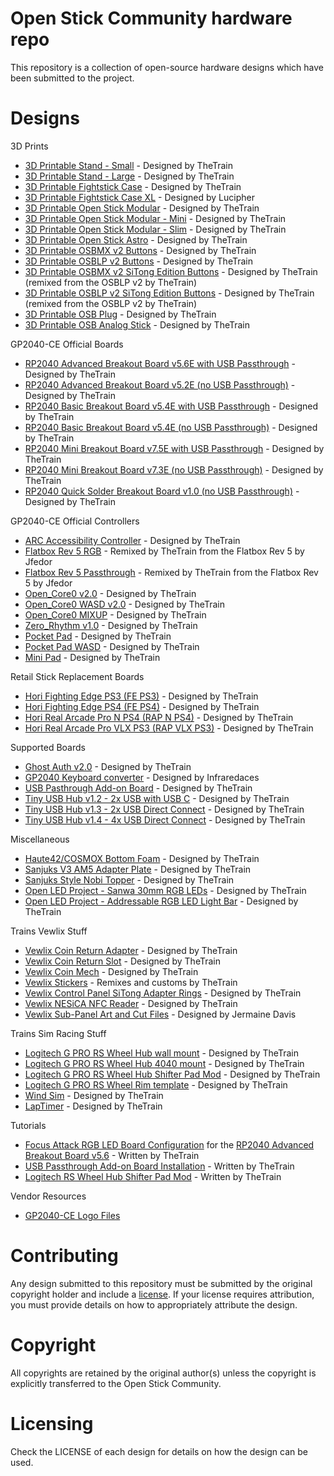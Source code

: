 # Open Stick Community hardware repo

This repository is a collection of open-source hardware designs which have been submitted to the project.

# Designs

3D Prints

- [3D Printable Stand - Small](/3D%20Prints/3D%20Printable%20Stand/README.md) - Designed by TheTrain
- [3D Printable Stand - Large](/3D%20Prints/3D%20Printable%20Stand/README.md) - Designed by TheTrain
- [3D Printable Fightstick Case](/3D%20Prints/Fightstick%20Case/README.md) - Designed by TheTrain
- [3D Printable Fightstick Case XL](/3D%20Prints/Fightstick%20Case/Community%20submissions/3D%20print%20files/Fightstick%20XL/Open%20Stick%20XL%20-%20Main%20Frame%20(x4%20Buttons).stl) - Designed by Lucipher
- [3D Printable Open Stick Modular](/3D%20Prints/Open%20Stick%20Modular%20(OSM)/README.md) - Designed by TheTrain
- [3D Printable Open Stick Modular - Mini](/3D%20Prints/Open%20Stick%20Modular%20-%20Mini%20(OSM-Mini)/README.md) - Designed by TheTrain
- [3D Printable Open Stick Modular - Slim](/3D%20Prints/Open%20Stick%20Modular%20-%20Slim%20(OSM-Slim)/README.md) - Designed by TheTrain
- [3D Printable Open Stick Astro](/3D%20Prints/Open%20Stick%20Astro%20(OSASTRO)/README.md) - Designed by TheTrain
- [3D Printable OSBMX v2 Buttons](/3D%20Prints/OSBMX%20v2/README.md) - Designed by TheTrain
- [3D Printable OSBLP v2 Buttons](/3D%20Prints/OSBLP%20v2/README.md) - Designed by TheTrain
- [3D Printable OSBMX v2 SiTong Edition Buttons](/3D%20Prints/OSBMX%20v2/Community%20submissions/OSBMX%20v2%20-%20SiTong%20Edition/README.md) - Designed by TheTrain (remixed from the OSBLP v2 by TheTrain)
- [3D Printable OSBLP v2 SiTong Edition Buttons](/3D%20Prints/OSBLP%20v2/Community%20submissions/OSBLP%20v2%20-%20SiTong%20Edition/README.md) - Designed by TheTrain (remixed from the OSBLP v2 by TheTrain)
- [3D Printable OSB Plug](/3D%20Prints/OSB%20Plug/README.md) - Designed by TheTrain
- [3D Printable OSB Analog Stick](/3D%20Prints/OSB%20Analog%20Stick/README.md) - Designed by TheTrain

GP2040-CE Official Boards

- [RP2040 Advanced Breakout Board v5.6E with USB Passthrough](/Boards/GP2040-CE%20Official%20Boards/RP2040%20Advanced%20Breakout%20Board/RP2040%20Advanced%20Breakout%20Board%20-%20Passthrough/README.md) - Designed by TheTrain
- [RP2040 Advanced Breakout Board v5.2E (no USB Passthrough)](/Boards/GP2040-CE%20Official%20Boards/RP2040%20Advanced%20Breakout%20Board/RP2040%20Advanced%20Breakout%20Board/README.md) - Designed by TheTrain
- [RP2040 Basic Breakout Board v5.4E with USB Passthrough](/Boards/GP2040-CE%20Official%20Boards/RP2040%20Basic%20Breakout%20Board/RP2040%20Basic%20Breakout%20Board%20-%20Passthrough/README.md) - Designed by TheTrain
- [RP2040 Basic Breakout Board v5.4E (no USB Passthrough)](/Boards/GP2040-CE%20Official%20Boards/RP2040%20Basic%20Breakout%20Board/RP2040%20Basic%20Breakout%20Board/README.md) - Designed by TheTrain
- [RP2040 Mini Breakout Board v7.5E with USB Passthrough](/Boards/GP2040-CE%20Official%20Boards/RP2040%20Mini%20Breakout%20Board/RP2040%20Mini%20Breakout%20Board%20-%20Passthrough/README.md) - Designed by TheTrain
- [RP2040 Mini Breakout Board v7.3E (no USB Passthrough)](/Boards/GP2040-CE%20Official%20Boards/RP2040%20Mini%20Breakout%20Board/RP2040%20Mini%20Breakout%20Board/README.md) - Designed by TheTrain
- [RP2040 Quick Solder Breakout Board v1.0 (no USB Passthrough)](/Boards/GP2040-CE%20Official%20Boards/RP2040%20Quick%20Solder%20Breakout%20Board/README.md) - Designed by TheTrain

GP2040-CE Official Controllers

- [ARC Accessibility Controller](/Boards/GP2040-CE%20Official%20Controllers/ARC%20Accessibility%20Controller/README.md) - Designed by TheTrain
- [Flatbox Rev 5 RGB](/Boards/GP2040-CE%20Official%20Controllers/Flatbox%20Rev%205%20RGB/README.md) - Remixed by TheTrain from the Flatbox Rev 5 by Jfedor
- [Flatbox Rev 5 Passthrough](/Boards/GP2040-CE%20Official%20Controllers/Flatbox%20Rev%205%20Passthrough/README.md) - Remixed by TheTrain from the Flatbox Rev 5 by Jfedor
- [Open_Core0 v2.0](/Boards/GP2040-CE%20Official%20Controllers/Open_Core0/README.md) - Designed by TheTrain
- [Open_Core0 WASD v2.0](/Boards/GP2040-CE%20Official%20Controllers/Open_Core0%20WASD/README.md) - Designed by TheTrain
- [Open_Core0 MIXUP](/Boards/GP2040-CE%20Official%20Controllers/Open_Core0%20MIXUP/README.md) - Designed by TheTrain
- [Zero_Rhythm v1.0](/Boards/GP2040-CE%20Official%20Controllers/Zero%20Rhythm/README.md) - Designed by TheTrain
- [Pocket Pad](/Boards/GP2040-CE%20Official%20Controllers/Pocket%20Pad/README.md) - Designed by TheTrain
- [Pocket Pad WASD](/Boards/GP2040-CE%20Official%20Controllers/Pocket%20Pad%20WASD/README.md) - Designed by TheTrain
- [Mini Pad](/Boards/GP2040-CE%20Official%20Controllers/Mini%20Pad/README.md) - Designed by TheTrain

Retail Stick Replacement Boards

- [Hori Fighting Edge PS3 (FE PS3)](/Boards/Retail%20Stick%20Replacement%20Boards/Hori%20Fighting%20Edge%20PS3%20(FE%20PS3)/README.md) - Designed by TheTrain
- [Hori Fighting Edge PS4 (FE PS4)](/Boards/Retail%20Stick%20Replacement%20Boards/Hori%20Fighting%20Edge%20PS4%20(FE%20PS4)/README.md) - Designed by TheTrain
- [Hori Real Arcade Pro N PS4 (RAP N PS4)](/Boards/Retail%20Stick%20Replacement%20Boards/Hori%20Real%20Arcade%20Pro%20N%20PS4%20(RAP%20N%20PS4)/README.md) - Designed by TheTrain
- [Hori Real Arcade Pro VLX PS3 (RAP VLX PS3)](/Boards/Retail%20Stick%20Replacement%20Boards/Hori%20Real%20Arcade%20Pro%20VLX%20PS3%20(RAP%20VLX%20PS3)/README.md) - Designed by TheTrain

Supported Boards

- [Ghost Auth v2.0](/Boards/Supported%20Boards/Ghost%20Auth/README.md) - Designed by TheTrain
- [GP2040 Keyboard converter](/Boards/Supported%20Boards/GP2040%20Keyboard%20Converter/Waveshare%20Zero-PCB/README.md) - Designed by Infraredaces
- [USB Pasthrough Add-on Board](/Boards/Supported%20Boards/USB%20Passthrough%20Board/README.md) - Designed by TheTrain
- [Tiny USB Hub v1.2 - 2x USB with USB C](/Boards/Supported%20Boards/USB%20Hubs/Tiny%20USB%20Hub%20v1.2e/README.md) - Designed by TheTrain
- [Tiny USB Hub v1.3 - 2x USB Direct Connect](/Boards/Supported%20Boards/USB%20Hubs/Tiny%20USB%20Hub%20v1.3e/README.md) - Designed by TheTrain
- [Tiny USB Hub v1.4 - 4x USB Direct Connect](/Boards/Supported%20Boards/USB%20Hubs/Tiny%20USB%20Hub%20v1.4e/README.md) - Designed by TheTrain

Miscellaneous

- [Haute42/COSMOX Bottom Foam](/Miscellaneous/Haute42%20COSMOX%20Bottom%20Foam/README.md) - Designed by TheTrain
- [Sanjuks V3 AM5 Adapter Plate](/Miscellaneous/Sanjuks%20V3%20AM5%20Adapter%20Plate/README.md) - Designed by TheTrain
- [Sanjuks Style Nobi Topper](/Miscellaneous/Sanjuks%20Style%20Nobi%20Topper/README.md) - Designed by TheTrain
- [Open LED Project - Sanwa 30mm RGB LEDs](/Miscellaneous/Open%20LED%20Project%20-%20Sanwa%2030mm%20RGB%20LED/README.md) - Designed by TheTrain
- [Open LED Project - Addressable RGB LED Light Bar](/Miscellaneous/Open%20LED%20Project%20-%20Addressable%20RGB%20LED%20Light%20Bar/README.md) - Designed by TheTrain

Trains Vewlix Stuff

- [Vewlix Coin Return Adapter](/Trains%20Vewlix%20Stuff/Vewlix%20Coin%20Return%20Adapter/README.md) - Designed by TheTrain
- [Vewlix Coin Return Slot](/Trains%20Vewlix%20Stuff/Vewlix%20Coin%20Return%20Slot/README.md) - Designed by TheTrain
- [Vewlix Coin Mech](/Trains%20Vewlix%20Stuff/Vewlix%20Coin%20Mech/README.md) - Designed by TheTrain
- [Vewlix Stickers](/Trains%20Vewlix%20Stuff/Vewlix%20Stickers/README.md) - Remixes and customs by TheTrain
- [Vewlix Control Panel SiTong Adapter Rings](/Trains%20Vewlix%20Stuff/Vewlix%20Control%20Panel%20SiTong%20Adapter%20Rings/README.md) - Designed by TheTrain
- [Vewlix NESiCA NFC Reader](/Trains%20Vewlix%20Stuff/Vewlix%20NESiCA%20NFC%20Reader/README.md) - Designed by TheTrain
- [Vewlix Sub-Panel Art and Cut Files](/Trains%20Vewlix%20Stuff/Vewlix%20Sub-Panel%20Art%20and%20Cut%20Files/README.md) - Designed by Jermaine Davis

Trains Sim Racing Stuff

- [Logitech G PRO RS Wheel Hub wall mount](/Trains%20Sim%20Racing%20Stuff/Logitech%20G%20PRO%20RS%20Wheel%20Hub%20wall%20mount/README.md) - Designed by TheTrain
- [Logitech G PRO RS Wheel Hub 4040 mount](/Trains%20Sim%20Racing%20Stuff/Logitech%20G%20PRO%20RS%20Wheel%20Hub%204040%20mount/README.md) - Designed by TheTrain
- [Logitech G PRO RS Wheel Hub Shifter Pad Mod](/Trains%20Sim%20Racing%20Stuff/Logitech%20RS%20Wheel%20Hub%20Shifter%20Pad%20Mod/README.md) - Designed by TheTrain
- [Logitech G PRO RS Wheel Rim template](/Trains%20Sim%20Racing%20Stuff/Logitech%20G%20PRO%20RS%20Wheel%20Rim%20template/README.md) - Designed by TheTrain
- [Wind Sim](/Trains%20Sim%20Racing%20Stuff/Wind%20Sim/README.md) - Designed by TheTrain
- [LapTimer](/Trains%20Sim%20Racing%20Stuff/Laptimer/README.md) - Designed by TheTrain

Tutorials

- [Focus Attack RGB LED Board Configuration](/Tutorials/Focus%20Attack%20LED%20Board%20Configuration/README.md) for the [RP2040 Advanced Breakout Board v5.6](/Boards/GP2040-CE%20Official%20Boards/RP2040%20Advanced%20Breakout%20Board/RP2040%20Advanced%20Breakout%20Board%20-%20Passthrough/README.md) - Written by TheTrain
- [USB Passthrough Add-on Board Installation](/Tutorials/USB%20Passthrough%20Board%20Installation/README.md) - Written by TheTrain
- [Logitech RS Wheel Hub Shifter Pad Mod](/Tutorials/Logitech%20RS%20Wheel%20Hub%20Shifter%20Pad%20Mod/README.md) - Written by TheTrain

Vendor Resources

- [GP2040-CE Logo Files](/Vendor%20Resources/GP2040-CE%20Logo%20files/README.md)

# Contributing

Any design submitted to this repository must be submitted by the original copyright holder and include a [license](#licensing). If your license requires attribution, you must provide details on how to appropriately attribute the design.

# Copyright

All copyrights are retained by the original author(s) unless the copyright is explicitly transferred to the Open Stick Community.

# Licensing

Check the LICENSE of each design for details on how the design can be used.
